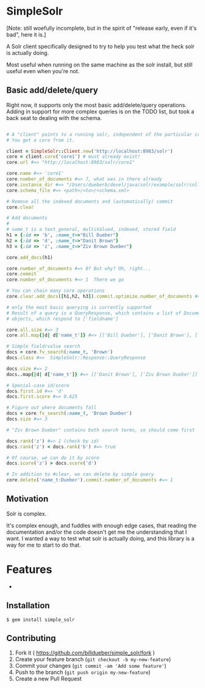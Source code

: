 # SimpleSolr

[Note: still woefully incomplete, but in the spirit of "release early,
even if it's bad", here it is.]

A Solr client specifically designed to try to help you test what the heck
solr is actually doing.

Most useful when running on the same machine as the solr install, but
still useful even when you're not.

## Basic add/delete/query

Right now, it supports only the most basic add/delete/query operations.
Adding in support for more complex queries is on the TODO list, but took
a back seat to dealing with the schema.


```ruby

# A "client" points to a running solr, independent of the particular core
# You get a core from it.

client = SimpleSolr::Client.new('http://localhost:8983/solr')
core = client.core('core1') # must already exist!
core.url #=> "http://localhost:8983/solr/core1"

core.name #=> 'core1'
core.number_of_documents #=> 7, what was in there already
core.instance_dir #=> "/Users/dueberb/devel/java/solr/example/solr/collection1/"
core.schema_file #=> <path>/<to>/<schema.xml>

# Remove all the indexed documents and (automatically) commit
core.clear

# Add documents
#
# name_t is a text_general, multiValued, indexed, stored field
h1 = {:id => 'b', :name_t=>"Bill Dueber"}
h2 = {:id => 'd', :name_t=>"Danit Brown"}
h3 = {:id => 'z', :name_t=>"Ziv Brown Dueber"}

core.add_docs(h1)

core.number_of_documents #=> 0? But why? Oh, right...
core.commit
core.number_of_documents #=> 1  There we go

# You can chain many core operations
core.clear.add_docs([h1,h2, h3]).commit.optimize.number_of_documents #=> 3

# only the most basic querying is currently supported
# Result of a query is a QueryResponse, which contains a list of Document
# objects, which respond to ['fieldname']

core.all.size #=> 3
core.all.map{|d| d['name_t']} #=> [['Bill Dueber'], ['Danit Brown'], ['Ziv Brown Dueber']]

# Simple field/value search
docs = core.fv_search(:name_t, 'Brown')
docs.class #=>  SimpleSolr::Response::QueryResponse

docs.size #=> 2
docs..map{|d| d['name_t']} #=> [['Danit Brown'], ['Ziv Brown Dueber']]

# Special-case id/score
docs.first.id #=> 'd'
docs.first.score #=> 0.625

# Figure out where documents fall
docs = core.fv_search(:name_t, 'Brown Dueber')
docs.size #=> 3

# "Ziv Brown Dueber" contains both search terms, so should come first

docs.rank('z') #=> 1 (check by id)
docs.rank('z') < docs.rank('b') #=> true

# Of course, we can do it by score
docs.score('z') > docs.score('d')

# In addition to #clear, we can delete by simple query
core.delete('name_t:Dueber').commit.number_of_documents #=> 1


```



## Motivation

Solr is complex.

It's complex enough, and fuddles with enough edge cases, that reading
the documentation and/or the code doesn't get me the understanding
that I want. I wanted a way to test what solr is actually doing, and
this library is a way for me to start to do that.

# Features
  *



## Installation

    $ gem install simple_solr


## Contributing

1. Fork it ( https://github.com/billdueber/simple_solr/fork )
2. Create your feature branch (`git checkout -b my-new-feature`)
3. Commit your changes (`git commit -am 'Add some feature'`)
4. Push to the branch (`git push origin my-new-feature`)
5. Create a new Pull Request

